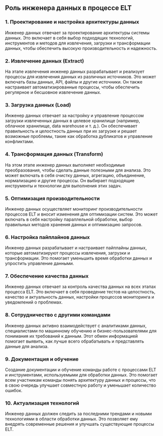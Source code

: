 ## Роль инженера данных в процессе ELT

### 1. Проектирование и настройка архитектуры данных
Инженер данных отвечает за проектирование архитектуры системы данных. Это включает в себя выбор подходящих технологий, инструментов и методов для извлечения, загрузки и трансформации данных, чтобы обеспечить высокую производительность и надежность.

### 2. Извлечение данных (Extract)
На этапе извлечения инженер данных разрабатывает и реализует процессы для извлечения данных из различных источников. Это может включать базы данных, API, файлы и другие источники. Он также настраивает автоматизированные процессы, чтобы обеспечить регулярное и бесшовное извлечение данных.

### 3. Загрузка данных (Load)
Инженер данных отвечает за настройку и управление процессом загрузки извлеченных данных в целевое хранилище (например, облачное хранилище, data warehouse и т. д.). Он обеспечивает правильность и целостность данных при их загрузке и решает возможные проблемы, такие как обработка дубликатов и управление конфликтами.

### 4. Трансформация данных (Transform)
На этом этапе инженер данных выполняет необходимые преобразования, чтобы сделать данные полезными для анализа. Это может включать в себя очистку данных, агрегацию, объединение, нормализацию и другие процессы. Он выбирает подходящие инструменты и технологии для выполнения этих задач.

### 5. Оптимизация производительности
Инженер данных осуществляет мониторинг производительности процессов ELT и вносит изменения для оптимизации систем. Это может включать в себя настройку параллельной обработки, выбор правильных методов хранения данных и оптимизацию запросов.

### 6. Настройка пайплайнов данных
Инженер данных разрабатывает и настраивает пайплайны данных, которые автоматизируют процессы извлечения, загрузки и трансформации. Это помогает уменьшить время обработки данных и упростить управление данными.

### 7. Обеспечение качества данных
Инженер данных отвечает за контроль качества данных на всех этапах процесса ELT. Это включает в себя проведение тестов на целостность, качество и актуальность данных, настройки процессов мониторинга и уведомлений о проблемах.

### 8. Сотрудничество с другими командами
Инженер данных активно взаимодействует с аналитиками данных, специалистами по машинному обучению и бизнес-пользователями для понимания их требований к данным. Этот обмен информацией помогает выявить, как лучше всего обрабатывать и представлять данные для анализа.

### 9. Документация и обучение
Создание документации и обучение команды работе с процессами ELT и инструментами, используемыми для обработки данных. Это помогает всем участникам команды понять архитектуру данных и процессы, что в свою очередь улучшает совместную работу и уменьшает количество ошибок.

### 10. Актуализация технологий
Инженер данных должен следить за последними трендами и новыми технологиями в области обработки данных. Это позволяет ему внедрять современные решения и улучшать существующие процессы ELT.